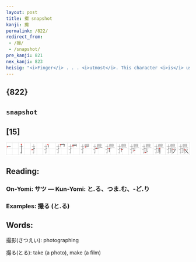 ```yaml
---
layout: post
title: 撮 snapshot
kanji: 撮
permalink: /822/
redirect_from:
 - /撮/
 - /snapshot/
pre_kanji: 821
nex_kanji: 823
heisig: "<i>Finger</i> . . . <i>utmost</i>. This character <i>is</i> used for taking photographs. Note how, conveniently, the element for &quot;<i>take</i>&quot; is included in it."
---
```


## {822}

## `snapshot`

## [15]

<div class="stroke"><img src="../images/E692AE.png" /></div>

## Reading:

### On-Yomi: サツ &mdash; Kun-Yomi: と.る、つま.む、-ど.り

### Examples: 撮る (と.る)

## Words:

撮影(さつえい): photographing

撮る(とる): take (a photo), make (a film)
